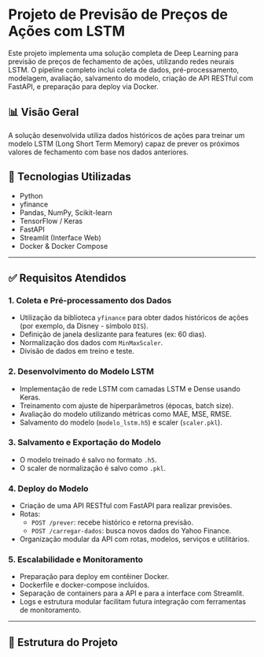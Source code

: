 # Projeto de Previsão de Preços de Ações com LSTM

Este projeto implementa uma solução completa de Deep Learning para previsão de preços de fechamento de ações, utilizando redes neurais LSTM. O pipeline completo inclui coleta de dados, pré-processamento, modelagem, avaliação, salvamento do modelo, criação de API RESTful com FastAPI, e preparação para deploy via Docker.

## 📊 Visão Geral

A solução desenvolvida utiliza dados históricos de ações para treinar um modelo LSTM (Long Short Term Memory) capaz de prever os próximos valores de fechamento com base nos dados anteriores.

## 🧠 Tecnologias Utilizadas

- Python
- yfinance
- Pandas, NumPy, Scikit-learn
- TensorFlow / Keras
- FastAPI
- Streamlit (Interface Web)
- Docker & Docker Compose

---

## ✅ Requisitos Atendidos

### 1. Coleta e Pré-processamento dos Dados
- Utilização da biblioteca `yfinance` para obter dados históricos de ações (por exemplo, da Disney - símbolo `DIS`).
- Definição de janela deslizante para features (ex: 60 dias).
- Normalização dos dados com `MinMaxScaler`.
- Divisão de dados em treino e teste.

### 2. Desenvolvimento do Modelo LSTM
- Implementação de rede LSTM com camadas LSTM e Dense usando Keras.
- Treinamento com ajuste de hiperparâmetros (épocas, batch size).
- Avaliação do modelo utilizando métricas como MAE, MSE, RMSE.
- Salvamento do modelo (`modelo_lstm.h5`) e scaler (`scaler.pkl`).

### 3. Salvamento e Exportação do Modelo
- O modelo treinado é salvo no formato `.h5`.
- O scaler de normalização é salvo como `.pkl`.

### 4. Deploy do Modelo
- Criação de uma API RESTful com FastAPI para realizar previsões.
- Rotas:
  - `POST /prever`: recebe histórico e retorna previsão.
  - `POST /carregar-dados`: busca novos dados do Yahoo Finance.
- Organização modular da API com rotas, modelos, serviços e utilitários.

### 5. Escalabilidade e Monitoramento
- Preparação para deploy em contêiner Docker.
- Dockerfile e docker-compose incluídos.
- Separação de containers para a API e para a interface com Streamlit.
- Logs e estrutura modular facilitam futura integração com ferramentas de monitoramento.

---

## 📁 Estrutura do Projeto


